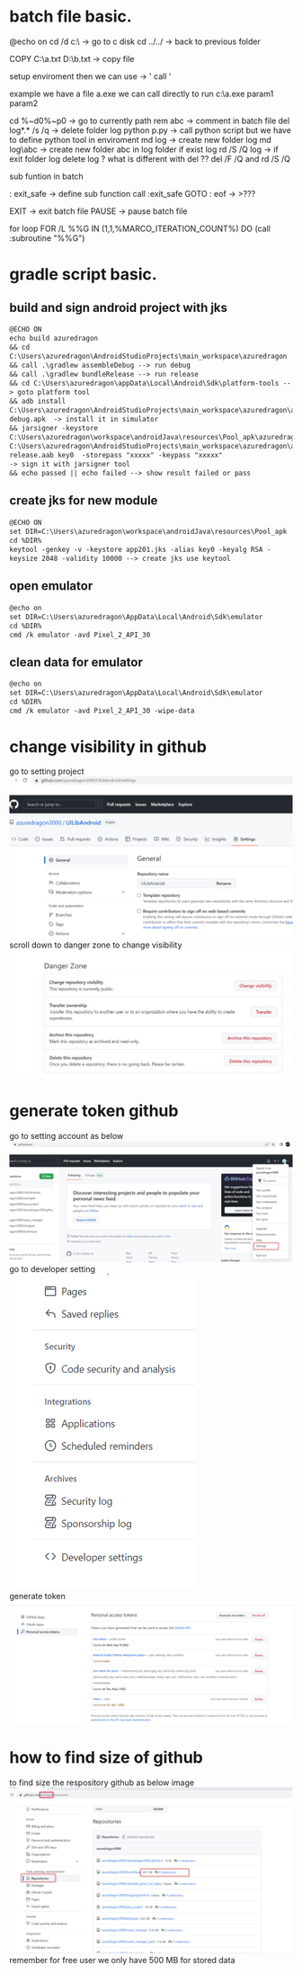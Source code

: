 # batch file basic.  

@echo on
cd /d c:\ -> go to c disk
cd ../../ -> back to previous folder

COPY C:\a.txt D:\b.txt -> copy file

setup enviroment then we can use -> ' call '

example we have a file a.exe we can call directly to run
c:\a.exe param1 param2

cd %~d0%~p0 -> go to currently path
rem abc -> comment in batch file
del log\*.* /s /q -> delete folder log
python p.py -> call python script but we have to define python tool in enviroment
md log -> create new folder log
md log\abc -> create new folder abc in log folder
if exist log rd /S /Q log -> if exit folder log delete log ? what is different with del ??
del /F /Q and rd /S /Q

sub funtion in batch


: exit_safe -> define sub function
call :exit_safe
GOTO : eof -> >???

EXIT -> exit batch file
PAUSE -> pause batch file

for loop
FOR /L %%G IN (1,1,%MARCO_ITERATION_COUNT%) DO (call :subroutine "%%G")


# gradle script basic.  

## build and sign android project with jks
    @ECHO ON
    echo build azuredragon 
    && cd C:\Users\azuredragon\AndroidStudioProjects\main_workspace\azuredragon 
    && call .\gradlew assembleDebug --> run debug
    && call .\gradlew bundleRelease --> run release
    && cd C:\Users\azuredragon\appData\Local\Android\Sdk\platform-tools --> goto platform tool
    && adb install C:\Users\azuredragon\AndroidStudioProjects\main_workspace\azuredragon\app\build\outputs\apk\debug\app-debug.apk  -> install it in simulator
    && jarsigner -keystore C:\Users\azuredragon\workspace\androidJava\resources\Pool_apk\azuredragon.jks
    C:\Users\azuredragon\AndroidStudioProjects\main_workspace\azuredragon\app\build\outputs\bundle\release\app-release.aab key0  -storepass "xxxxx" -keypass "xxxxx" 
    -> sign it with jarsigner tool
    && echo passed || echo failed --> show result failed or pass

## create jks for new module

    @ECHO ON
    set DIR=C:\Users\azuredragon\workspace\androidJava\resources\Pool_apk
    cd %DIR%
    keytool -genkey -v -keystore app201.jks -alias key0 -keyalg RSA -keysize 2048 -validity 10000 --> create jks use keytool  
## open emulator

    @echo on
    set DIR=C:\Users\azuredragon\AppData\Local\Android\Sdk\emulator
    cd %DIR%
    cmd /k emulator -avd Pixel_2_API_30

## clean data for emulator

    @echo on
    set DIR=C:\Users\azuredragon\AppData\Local\Android\Sdk\emulator
    cd %DIR%
    cmd /k emulator -avd Pixel_2_API_30 -wipe-data

# change visibility in github
go to setting project  
<img src="https://github.com/azuredragon3000/azuredragon3000.github.io/blob/main/settting project.png"  />  
scroll down to danger zone to change visibility    
<img src="https://github.com/azuredragon3000/azuredragon3000.github.io/blob/main/dangerzone.png"  />  

# generate token github  
go to setting account as below  
<img src="https://github.com/azuredragon3000/azuredragon3000.github.io/blob/main/setting.png"  />  
go to developer setting  
<img src="https://github.com/azuredragon3000/azuredragon3000.github.io/blob/main/developersetting.png"  />   
generate token  
<img src="https://github.com/azuredragon3000/azuredragon3000.github.io/blob/main/generate token github.png"  />   

# how to find size of github
to find size the respository github as below image  
<img src="https://github.com/azuredragon3000/azuredragon3000.github.io/blob/main/2022-07-14_14h58_21.png"  />  
remember for free user we only have 500 MB for stored data  
